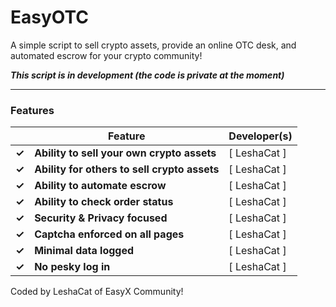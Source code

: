 # EasyOTC

A simple script to sell crypto assets, provide an online OTC desk, and automated escrow for your crypto community!

***This script is in development (the code is private at the moment)***

--------

### Features
|   | Feature | Developer(s) |
| ------------- | ------------- | ------------- |
| **✓** | **Ability to sell your own crypto assets** | [ LeshaCat ] |
| **✓** | **Ability for others to sell crypto assets** | [ LeshaCat ] |
| **✓** | **Ability to automate escrow** | [ LeshaCat ] |
| **✓** | **Ability to check order status** | [ LeshaCat ] |
| **✓** | **Security & Privacy focused** | [ LeshaCat ] |
| **✓** | **Captcha enforced on all pages** | [ LeshaCat ] |
| **✓** | **Minimal data logged** | [ LeshaCat ] |
| **✓** | **No pesky log in** | [ LeshaCat ] |

Coded by LeshaCat of EasyX Community!
